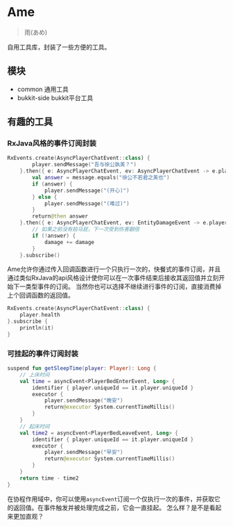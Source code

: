 # Ame

> 雨(あめ) 

自用工具库，封装了一些方便的工具。

## 模块

- common 通用工具
- bukkit-side bukkit平台工具

## 有趣的工具

### RxJava风格的事件订阅封装

~~~kotlin
RxEvents.create(AsyncPlayerChatEvent::class) {
        player.sendMessage("吾与徐公孰美？")
    }.then({ e: AsyncPlayerChatEvent, ev: AsyncPlayerChatEvent -> e.player.uniqueId == ev.player.uniqueId }) {
        val answer = message.equals("徐公不若君之美也")
        if (answer) {
            player.sendMessage("(开心)")
        } else {
            player.sendMessage("(难过)")
        }
        return@then answer
    }.then({ e: AsyncPlayerChatEvent, ev: EntityDamageEvent -> e.player.uniqueId == ev.entity.uniqueId }) { answer ->
        // 如果之前没有拍马屁，下一次受到伤害翻倍
        if (!answer) {
            damage += damage
        }
    }.subscribe()
~~~

Ame允许你通过传入回调函数进行一个只执行一次的，快餐式的事件订阅，并且通过类似RxJava的api风格设计使你可以在一次事件结束后接收其返回值并立刻开始下一类型事件的订阅。
当然你也可以选择不继续进行事件的订阅，直接消费掉上个回调函数的返回值。

~~~kotlin
RxEvents.create(AsyncPlayerChatEvent::class) {
    player.health
}.subscribe {
    println(it)
}
~~~

### 可挂起的事件订阅封装

~~~kotlin
suspend fun getSleepTime(player: Player): Long {
    // 上床时间
    val time = asyncEvent<PlayerBedEnterEvent, Long> {
        identifier { player.uniqueId == it.player.uniqueId }
        executor {
            player.sendMessage("晚安")
            return@executor System.currentTimeMillis()
        }
    }
    // 起床时间
    val time2 = asyncEvent<PlayerBedLeaveEvent, Long> {
        identifier { player.uniqueId == it.player.uniqueId }
        executor {
            player.sendMessage("早安")
            return@executor System.currentTimeMillis()
        }
    }
    return time - time2
}
~~~

在协程作用域中，你可以使用`asyncEvent`订阅一个仅执行一次的事件，并获取它的返回值。在事件触发并被处理完成之前，它会一直挂起。
怎么样？是不是看起来更加直观？


